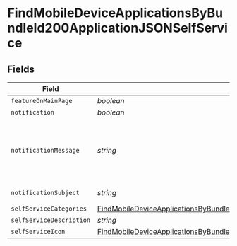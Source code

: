 # FindMobileDeviceApplicationsByBundleId200ApplicationJSONSelfService


## Fields

| Field                                                                                                                                                                                                             | Type                                                                                                                                                                                                              | Required                                                                                                                                                                                                          | Description                                                                                                                                                                                                       | Example                                                                                                                                                                                                           |
| ----------------------------------------------------------------------------------------------------------------------------------------------------------------------------------------------------------------- | ----------------------------------------------------------------------------------------------------------------------------------------------------------------------------------------------------------------- | ----------------------------------------------------------------------------------------------------------------------------------------------------------------------------------------------------------------- | ----------------------------------------------------------------------------------------------------------------------------------------------------------------------------------------------------------------- | ----------------------------------------------------------------------------------------------------------------------------------------------------------------------------------------------------------------- |
| `featureOnMainPage`                                                                                                                                                                                               | *boolean*                                                                                                                                                                                                         | :heavy_minus_sign:                                                                                                                                                                                                | N/A                                                                                                                                                                                                               |                                                                                                                                                                                                                   |
| `notification`                                                                                                                                                                                                    | *boolean*                                                                                                                                                                                                         | :heavy_minus_sign:                                                                                                                                                                                                | N/A                                                                                                                                                                                                               |                                                                                                                                                                                                                   |
| `notificationMessage`                                                                                                                                                                                             | *string*                                                                                                                                                                                                          | :heavy_minus_sign:                                                                                                                                                                                                | N/A                                                                                                                                                                                                               | Click here to open Self Service and install this new application!                                                                                                                                                 |
| `notificationSubject`                                                                                                                                                                                             | *string*                                                                                                                                                                                                          | :heavy_minus_sign:                                                                                                                                                                                                | N/A                                                                                                                                                                                                               | New App Avaialble                                                                                                                                                                                                 |
| `selfServiceCategories`                                                                                                                                                                                           | [FindMobileDeviceApplicationsByBundleId200ApplicationJSONSelfServiceSelfServiceCategories](../../models/operations/findmobiledeviceapplicationsbybundleid200applicationjsonselfserviceselfservicecategories.md)[] | :heavy_minus_sign:                                                                                                                                                                                                | N/A                                                                                                                                                                                                               |                                                                                                                                                                                                                   |
| `selfServiceDescription`                                                                                                                                                                                          | *string*                                                                                                                                                                                                          | :heavy_minus_sign:                                                                                                                                                                                                | N/A                                                                                                                                                                                                               |                                                                                                                                                                                                                   |
| `selfServiceIcon`                                                                                                                                                                                                 | [FindMobileDeviceApplicationsByBundleId200ApplicationJSONSelfServiceSelfServiceIcon](../../models/operations/findmobiledeviceapplicationsbybundleid200applicationjsonselfserviceselfserviceicon.md)               | :heavy_minus_sign:                                                                                                                                                                                                | N/A                                                                                                                                                                                                               |                                                                                                                                                                                                                   |